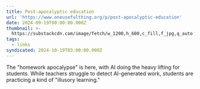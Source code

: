 ```yaml
---
title: Post-apocalyptic education
url: 'https://www.oneusefulthing.org/p/post-apocalyptic-education'
date: 2024-09-19T00:00:00.000Z
thumbnail: >-
  https://substackcdn.com/image/fetch/w_1200,h_600,c_fill,f_jpg,q_auto:good,fl_progressive:steep,g_auto/https%3A%2F%2Fsubstack-post-media.s3.amazonaws.com%2Fpublic%2Fimages%2F8456cb4c-3d1d-4e68-9c1d-d39525d7a05b_1376x864.png
tags:
  - links
syndicated: 2024-10-19T03:00:00.000Z
---
```


The "homework apocalypse" is here, with AI doing the heavy lifting for students.  While teachers struggle to detect AI-generated work, students are practicing a kind of "illusory learning."
